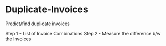 # Duplicate-Invoices
Predict/find duplicate invoices

Step 1 - List of Invoice Combinations
Step 2 - Measure the difference b/w the Invoices
